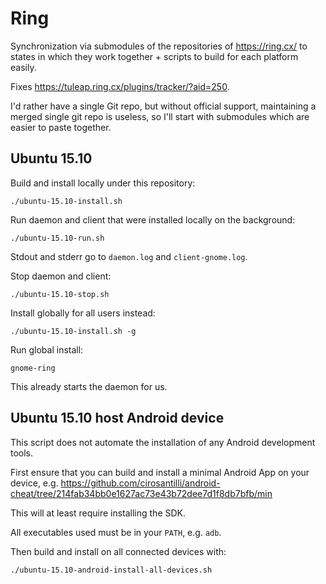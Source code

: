# Ring

Synchronization via submodules of the repositories of <https://ring.cx/> to states in which they work together + scripts to build for each platform easily.

Fixes <https://tuleap.ring.cx/plugins/tracker/?aid=250>.

I'd rather have a single Git repo, but without official support, maintaining a merged single git repo is useless, so I'll start with submodules which are easier to paste together.

## Ubuntu 15.10

Build and install locally under this repository:

    ./ubuntu-15.10-install.sh

Run daemon and client that were installed locally on the background:

    ./ubuntu-15.10-run.sh

Stdout and stderr go to `daemon.log` and `client-gnome.log`.

Stop daemon and client:

    ./ubuntu-15.10-stop.sh

Install globally for all users instead:

    ./ubuntu-15.10-install.sh -g

Run global install:

    gnome-ring

This already starts the daemon for us.

## Ubuntu 15.10 host Android device

This script does not automate the installation of any Android development tools.

First ensure that you can build and install a minimal Android App on your device, e.g. <https://github.com/cirosantilli/android-cheat/tree/214fab34bb0e1627ac73e43b72dee7d1f8db7bfb/min>

This will at least require installing the SDK.

All executables used must be in your `PATH`, e.g. `adb`.

Then build and install on all connected devices with:

    ./ubuntu-15.10-android-install-all-devices.sh
